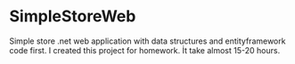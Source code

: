 # SimpleStoreWeb
Simple store .net web application with data structures and entityframework code first. I  created this project for homework. İt take almost 15-20 hours.
